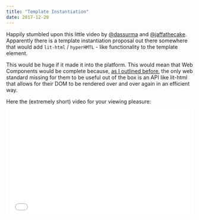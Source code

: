 ```yaml
---
title: "Template Instantiation"
date: 2017-12-20
---
```


Happily stumbled upon this little video by [@dassurma](https://twitter.com/dassurma) and [@jaffathecake](https://twitter.com/jaffathecake). Apparently there is a template instantiation proposal out there somewhere that would add `lit-html` / `hyperHMTL` - like functionality to the template element. 

This would be huge if it made it into the platform. This would mean that Web Components would be complete because, [as I outlined before](https://www.kahlillechelt.com/post/2017/12/14/use-web-components-to-build-javascript-apps/), the only web standard missing for them to be useful out of the box is an API like lit-html that allows for their DOM to be rendered over and over again in an efficient way.

Here the (extremely short) video for your viewing pleasure:

<div style="position: relative; padding-bottom: 56.25%; padding-top: 0; height: 0; overflow: hidden;">
  <iframe src="//www.youtube.com/embed/tx0BtNO3gmk" style="position: absolute; top: 0; left: 0; width: 100%; height: 100%;" allowfullscreen frameborder="0"></iframe>
</div>